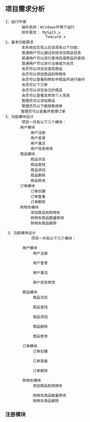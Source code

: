 ## 项目需求分析
    1、运行环境
        　　操作系统：Windows环境下运行
        　　软件需求： MySql5.x
                      Tomcat8.x
    2、基本功能需求
        　　本系统在实现上应该具有以下功能:
        　　普通用户可以通过系统浏览商品信息
        　　普通用户可以进行查询完成商品的查找
        　　普通用户可以进行注册成为会员
        　　会员可以浏览及查找商品
        　　会员可以添加商品到购物车
        　　会员可以查看购物车中商品并进行操作
        　　会员可以下订单
        　　会员可以浏览自己的商品
        　　会员可以查看及修改个人信息
        　　管理员可以添加商品
        　　管理员可以下载销售榜单
    　　　  管理员可以查看并管理订单  
    3、功能模块设计
        　　项目一共有以下几个模块：
    　　　　用户模块
            　　用户注册
            　　用户登录
            　　用户激活
            　　用户信息修改
    　　　　商品模块
            　　商品浏览
            　　商品查找
            　　商品添加
            　　商品删除
            　　商品修改
    　　　　订单模块
            　　订单创建
            　　订单查看
            　　订单删除
    　　　　购物车模块
            　　添加商品到购物车
            　　购物车商品数量修改
            　　购物车商品删除  
            
     3、功能模块设计
         　　　　项目一共有以下几个模块：
     
     　　　　用户模块
             　　用户注册
     
             　　用户登录
     
             　　用户激活
     
             　　用户信息修改
     
     　　　　商品模块
             　　商品浏览
     
             　　商品查找
     
             　　商品添加
     
             　　商品删除
     
             　　商品修改
     
     　　　　订单模块
             　　订单创建
     
             　　订单查看
     
             　　订单删除
     
     　　　　购物车模块
             　　添加商品到购物车
     
             　　购物车商品数量修改
             　　购物车商品删除   
### 注册模块
                               